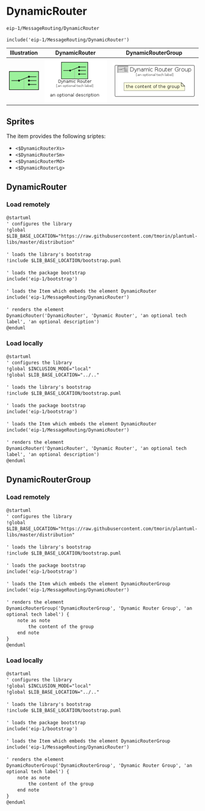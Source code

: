 # DynamicRouter


```text
eip-1/MessageRouting/DynamicRouter
```

```text
include('eip-1/MessageRouting/DynamicRouter')
```



| Illustration | DynamicRouter | DynamicRouterGroup |
| :---: | :---: | :---: |
| ![illustration for Illustration](../../eip-1/MessageRouting/DynamicRouter.png) | ![illustration for DynamicRouter](../../eip-1/MessageRouting/DynamicRouter.Local.png) | ![illustration for DynamicRouterGroup](../../eip-1/MessageRouting/DynamicRouterGroup.Local.png) |



## Sprites
The item provides the following sriptes:

- `<$DynamicRouterXs>`
- `<$DynamicRouterSm>`
- `<$DynamicRouterMd>`
- `<$DynamicRouterLg>`





## DynamicRouter

### Load remotely
```plantuml
@startuml
' configures the library
!global $LIB_BASE_LOCATION="https://raw.githubusercontent.com/tmorin/plantuml-libs/master/distribution"

' loads the library's bootstrap
!include $LIB_BASE_LOCATION/bootstrap.puml

' loads the package bootstrap
include('eip-1/bootstrap')

' loads the Item which embeds the element DynamicRouter
include('eip-1/MessageRouting/DynamicRouter')

' renders the element
DynamicRouter('DynamicRouter', 'Dynamic Router', 'an optional tech label', 'an optional description')
@enduml
```

### Load locally
```plantuml
@startuml
' configures the library
!global $INCLUSION_MODE="local"
!global $LIB_BASE_LOCATION="../.."

' loads the library's bootstrap
!include $LIB_BASE_LOCATION/bootstrap.puml

' loads the package bootstrap
include('eip-1/bootstrap')

' loads the Item which embeds the element DynamicRouter
include('eip-1/MessageRouting/DynamicRouter')

' renders the element
DynamicRouter('DynamicRouter', 'Dynamic Router', 'an optional tech label', 'an optional description')
@enduml
```

## DynamicRouterGroup

### Load remotely
```plantuml
@startuml
' configures the library
!global $LIB_BASE_LOCATION="https://raw.githubusercontent.com/tmorin/plantuml-libs/master/distribution"

' loads the library's bootstrap
!include $LIB_BASE_LOCATION/bootstrap.puml

' loads the package bootstrap
include('eip-1/bootstrap')

' loads the Item which embeds the element DynamicRouterGroup
include('eip-1/MessageRouting/DynamicRouter')

' renders the element
DynamicRouterGroup('DynamicRouterGroup', 'Dynamic Router Group', 'an optional tech label') {
    note as note
        the content of the group
    end note
}
@enduml
```

### Load locally
```plantuml
@startuml
' configures the library
!global $INCLUSION_MODE="local"
!global $LIB_BASE_LOCATION="../.."

' loads the library's bootstrap
!include $LIB_BASE_LOCATION/bootstrap.puml

' loads the package bootstrap
include('eip-1/bootstrap')

' loads the Item which embeds the element DynamicRouterGroup
include('eip-1/MessageRouting/DynamicRouter')

' renders the element
DynamicRouterGroup('DynamicRouterGroup', 'Dynamic Router Group', 'an optional tech label') {
    note as note
        the content of the group
    end note
}
@enduml
```


